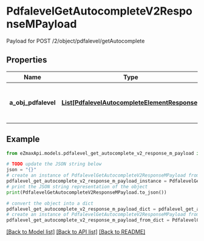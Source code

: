# PdfalevelGetAutocompleteV2ResponseMPayload

Payload for POST /2/object/pdfalevel/getAutocomplete

## Properties

Name | Type | Description | Notes
------------ | ------------- | ------------- | -------------
**a_obj_pdfalevel** | [**List[PdfalevelAutocompleteElementResponse]**](PdfalevelAutocompleteElementResponse.md) | An array of Pdfalevel autocomplete element response. | 

## Example

```python
from eZmaxApi.models.pdfalevel_get_autocomplete_v2_response_m_payload import PdfalevelGetAutocompleteV2ResponseMPayload

# TODO update the JSON string below
json = "{}"
# create an instance of PdfalevelGetAutocompleteV2ResponseMPayload from a JSON string
pdfalevel_get_autocomplete_v2_response_m_payload_instance = PdfalevelGetAutocompleteV2ResponseMPayload.from_json(json)
# print the JSON string representation of the object
print(PdfalevelGetAutocompleteV2ResponseMPayload.to_json())

# convert the object into a dict
pdfalevel_get_autocomplete_v2_response_m_payload_dict = pdfalevel_get_autocomplete_v2_response_m_payload_instance.to_dict()
# create an instance of PdfalevelGetAutocompleteV2ResponseMPayload from a dict
pdfalevel_get_autocomplete_v2_response_m_payload_from_dict = PdfalevelGetAutocompleteV2ResponseMPayload.from_dict(pdfalevel_get_autocomplete_v2_response_m_payload_dict)
```
[[Back to Model list]](../README.md#documentation-for-models) [[Back to API list]](../README.md#documentation-for-api-endpoints) [[Back to README]](../README.md)



